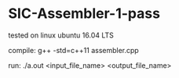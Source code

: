 # SIC-Assembler-1-pass
tested on linux ubuntu 16.04 LTS

compile: g++ -std=c++11 assembler.cpp

run: ./a.out <input_file_name> <output_file_name>

